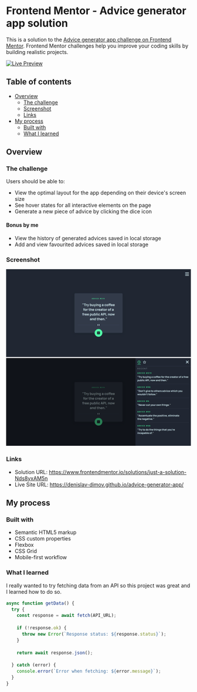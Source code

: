 # Frontend Mentor - Advice generator app solution

This is a solution to the [Advice generator app challenge on Frontend Mentor](https://www.frontendmentor.io/challenges/advice-generator-app-QdUG-13db). Frontend Mentor challenges help you improve your coding skills by building realistic projects.

[![Live Preview](https://img.shields.io/badge/Live%20Preview-Visit%20Site-blue?style=for-the-badge&logo=google-chrome&logoColor=white)](https://denislav-dimov.github.io/advice-generator-app/)

## Table of contents

- [Overview](#overview)
  - [The challenge](#the-challenge)
  - [Screenshot](#screenshot)
  - [Links](#links)
- [My process](#my-process)
  - [Built with](#built-with)
  - [What I learned](#what-i-learned)


## Overview

### The challenge

Users should be able to:

- View the optimal layout for the app depending on their device's screen size
- See hover states for all interactive elements on the page
- Generate a new piece of advice by clicking the dice icon
#### Bonus by me
- View the history of generated advices saved in local storage
- Add and view favourited advices saved in local storage

### Screenshot

![](./design/screenshot1.png)
![](./design/screenshot2.png)

### Links

- Solution URL: https://www.frontendmentor.io/solutions/just-a-solution-Nds8yxAM5n
- Live Site URL: https://denislav-dimov.github.io/advice-generator-app/

## My process

### Built with

- Semantic HTML5 markup
- CSS custom properties
- Flexbox
- CSS Grid
- Mobile-first workflow

### What I learned

I really wanted to try fetching data from an API so this project was great and I learned how to do so.

```js
async function getData() {
  try {
    const response = await fetch(API_URL);

    if (!response.ok) {
      throw new Error(`Response status: ${response.status}`);
    }

    return await response.json();

  } catch (error) {
    console.error(`Error when fetching: ${error.message}`);
  }
}
```
